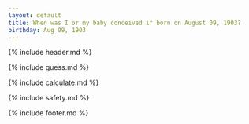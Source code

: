 ```yaml
---
layout: default
title: When was I or my baby conceived if born on August 09, 1903?
birthday: Aug 09, 1903
---
```


{% include header.md %}

{% include guess.md %}

{% include calculate.md %}

{% include safety.md %}

{% include footer.md %}



